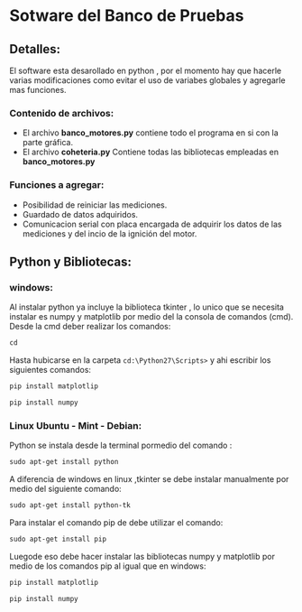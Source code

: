 # Sotware del Banco de Pruebas

## Detalles:

El software esta desarollado en python , por el momento hay que hacerle varias modificaciones como evitar el uso de variabes globales y agregarle mas funciones.

### Contenido de archivos:
* El archivo **banco_motores.py** contiene todo el programa en si con la parte gráfica.
* El archivo **coheteria.py** Contiene todas las bibliotecas empleadas en **banco_motores.py**

### Funciones a agregar:

* Posibilidad de reiniciar las mediciones.
* Guardado de datos adquiridos.
* Comunicacion serial con placa encargada de adquirir los datos de las mediciones y del incio de la ignición del motor.

##  Python y Bibliotecas:

### windows: 
Al instalar python ya incluye la biblioteca tkinter , lo unico que se necesita instalar es numpy y matplotlib por medio del la consola de comandos (cmd).
Desde la cmd deber realizar los comandos: 
``` markdown
cd 
```
Hasta hubicarse en la carpeta `cd:\Python27\Scripts>` y ahi escribir los siguientes comandos:
``` markdown
pip install matplotlip 
```
``` markdown
pip install numpy
```
### Linux Ubuntu - Mint - Debian:
Python se instala desde la terminal pormedio del comando :
``` markdown
sudo apt-get install python
```
A diferencia de windows en linux ,tkinter se debe instalar manualmente por medio del siguiente comando:
``` markdown
sudo apt-get install python-tk
```
Para instalar el comando pip de debe utilizar el comando:
``` markdown
sudo apt-get install pip
```
Luegode eso debe hacer instalar las bibliotecas numpy y matplotlib por medio de los comandos pip al igual que en windows:
``` markdown
pip install matplotlip 
```
``` markdown
pip install numpy
```